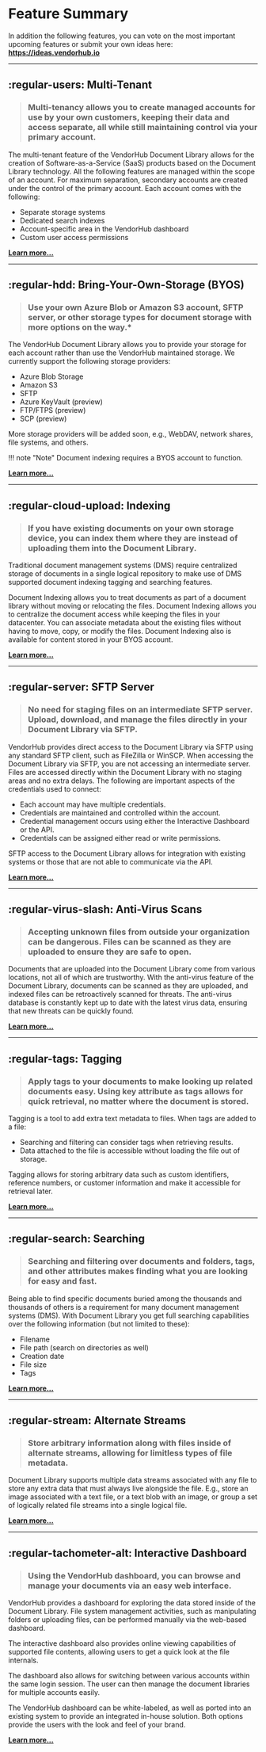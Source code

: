 # Feature Summary

In addition the following features, you can vote on the most important upcoming features or submit your own ideas here: **https://ideas.vendorhub.io**

---

## :regular-users: Multi-Tenant

> <h3>Multi-tenancy allows you to create managed accounts for use by your own customers, keeping their data and access separate, all while still maintaining control via your primary account.</h3>

The multi-tenant feature of the VendorHub Document Library allows for the creation of Software-as-a-Service (SaaS) products based on the Document Library technology. All the following features are managed within the scope of an account. For maximum separation, secondary accounts are created under the control of the primary account. Each account comes with the following:

- Separate storage systems
- Dedicated search indexes
- Account-specific area in the VendorHub dashboard
- Custom user access permissions

**[Learn more...](multi_tenant.md)**

---

## :regular-hdd: Bring-Your-Own-Storage (BYOS)

> <h3>Use your own Azure Blob or Amazon S3 account, SFTP server, or other storage types for document storage with more options on the way.*

The VendorHub Document Library allows you to provide your storage for each account rather than use the VendorHub maintained storage. We currently support the following storage providers:

- Azure Blob Storage
- Amazon S3
- SFTP
- Azure KeyVault (preview)
- FTP/FTPS (preview)
- SCP (preview)

More storage providers will be added soon, e.g., WebDAV, network shares, file systems, and others.

!!! note "Note"
    Document indexing requires a BYOS account to function.

**[Learn more...](byos.md)**

---

## :regular-cloud-upload: Indexing

> <h3>If you have existing documents on your own storage device, you can index them where they are instead of uploading them into the Document Library.</h3>

Traditional document management systems (DMS) require centralized storage of documents in a single logical repository to make use of DMS supported document indexing tagging and searching features.

Document Indexing allows you to treat documents as part of a document library without moving or relocating the files. Document Indexing allows you to centralize the document access while keeping the files in your datacenter. You can associate metadata about the existing files without having to move, copy, or modify the files. Document Indexing also is available for content stored in your BYOS account.

**[Learn more...](indexing.md)**

---

## :regular-server: SFTP Server

> <h3>No need for staging files on an intermediate SFTP server. Upload, download, and manage the files directly in your Document Library via SFTP.</h3>

VendorHub provides direct access to the Document Library via SFTP using any standard SFTP client, such as FileZilla or WinSCP. When accessing the Document Library via SFTP, you are not accessing an intermediate server. Files are accessed directly within the Document Library with no staging areas and no extra delays.
The following are important aspects of the credentials used to connect:

- Each account may have multiple credentials.
- Credentials are maintained and controlled within the account.
- Credential management occurs using either the Interactive Dashboard or the API.
- Credentials can be assigned either read or write permissions.

SFTP access to the Document Library allows for integration with existing systems or those that are not able to communicate via the API.

**[Learn more...](sftp_server.md)**

---

## :regular-virus-slash: Anti-Virus Scans

> <h3>Accepting unknown files from outside your organization can be dangerous. Files can be scanned as they are uploaded to ensure they are safe to open.</h3>

Documents that are uploaded into the Document Library come from various locations, not all of which are trustworthy. With the anti-virus feature of the Document Library, documents can be scanned as they are uploaded, and indexed files can be retroactively scanned for threats. The anti-virus database is constantly kept up to date with the latest virus data, ensuring that new threats can be quickly found.

**[Learn more...](anti_virus.md)**

---

## :regular-tags: Tagging

> <h3>Apply tags to your documents to make looking up related documents easy. Using key attribute as tags allows for quick retrieval, no matter where the document is stored.</h3>

Tagging is a tool to add extra text metadata to files. When tags are added to a file:

- Searching and filtering can consider tags when retrieving results.
- Data attached to the file is accessible without loading the file out of storage.

Tagging allows for storing arbitrary data such as custom identifiers, reference numbers, or customer information and make it accessible for retrieval later.

**[Learn more...](tagging.md)**

---

## :regular-search: Searching

> <h3>Searching and filtering over documents and folders, tags, and other attributes makes finding what you are looking for easy and fast.</h3>

Being able to find specific documents buried among the thousands and thousands of others is a requirement for many document management systems (DMS). With Document Library you get full searching capabilities over the following information (but not limited to these):

- Filename
- File path (search on directories as well)
- Creation date
- File size
- Tags

**[Learn more...](searching.md)**

---

## :regular-stream: Alternate Streams

> <h3>Store arbitrary information along with files inside of alternate streams, allowing for limitless types of file metadata.</h3>

Document Library supports multiple data streams associated with any file to store any extra data that must always live alongside the file. E.g., store an image associated with a text file, or a text blob with an image, or group a set of logically related file streams into a single logical file.

**[Learn more...](alternate_streams.md)**

---

## :regular-tachometer-alt: Interactive Dashboard

> <h3>Using the VendorHub dashboard, you can browse and manage your documents via an easy web interface.</h3>

VendorHub provides a dashboard for exploring the data stored inside of the Document Library. File system management activities, such as manipulating folders or uploading files, can be performed manually via the web-based dashboard.

The interactive dashboard also provides online viewing capabilities of supported file contents, allowing users to get a quick look at the file internals.

The dashboard also allows for switching between various accounts within the same login session. The user can then manage the document libraries for multiple accounts easily.

The VendorHub dashboard can be white-labeled, as well as ported into an existing system to provide an integrated in-house solution. Both options provide the users with the look and feel of your brand.

**[Learn more...](dashboard.md)**
